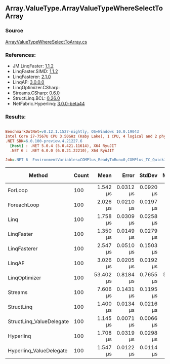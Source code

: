 ﻿## Array.ValueType.ArrayValueTypeWhereSelectToArray

### Source
[ArrayValueTypeWhereSelectToArray.cs](../LinqBenchmarks/Array/ValueType/ArrayValueTypeWhereSelectToArray.cs)

### References:
- JM.LinqFaster: [1.1.2](https://www.nuget.org/packages/JM.LinqFaster/1.1.2)
- LinqFaster.SIMD: [1.1.2](https://www.nuget.org/packages/LinqFaster.SIMD/1.0.3)
- LinqFasterer: [2.1.0](https://www.nuget.org/packages/LinqFasterer/2.1.0)
- LinqAF: [3.0.0.0](https://www.nuget.org/packages/LinqAF/3.0.0.0)
- LinqOptimizer.CSharp: [](https://www.nuget.org/packages/LinqOptimizer.CSharp/)
- Streams.CSharp: [0.6.0](https://www.nuget.org/packages/Streams.CSharp/0.6.0)
- StructLinq.BCL: [0.26.0](https://www.nuget.org/packages/StructLinq/0.26.0)
- NetFabric.Hyperlinq: [3.0.0-beta44](https://www.nuget.org/packages/NetFabric.Hyperlinq/3.0.0-beta44)

### Results:
``` ini

BenchmarkDotNet=v0.12.1.1527-nightly, OS=Windows 10.0.19043
Intel Core i7-7567U CPU 3.50GHz (Kaby Lake), 1 CPU, 4 logical and 2 physical cores
.NET SDK=6.0.100-preview.4.21227.6
  [Host] : .NET 5.0.4 (5.0.421.11614), X64 RyuJIT
  .NET 6 : .NET 6.0.0 (6.0.21.22210), X64 RyuJIT

Job=.NET 6  EnvironmentVariables=COMPlus_ReadyToRun=0,COMPlus_TC_QuickJitForLoops=1,COMPlus_TieredPGO=1  Runtime=.NET 6.0  

```
|                   Method | Count |      Mean |     Error |    StdDev |    Median | Ratio | RatioSD |   Gen 0 | Gen 1 | Gen 2 | Allocated |
|------------------------- |------ |----------:|----------:|----------:|----------:|------:|--------:|--------:|------:|------:|----------:|
|                  ForLoop |   100 |  1.542 μs | 0.0312 μs | 0.0920 μs |  1.506 μs |  1.00 |    0.00 |  5.5237 |     - |     - |     11 KB |
|              ForeachLoop |   100 |  2.026 μs | 0.0210 μs | 0.0197 μs |  2.023 μs |  1.26 |    0.06 |  5.5237 |     - |     - |     11 KB |
|                     Linq |   100 |  1.758 μs | 0.0309 μs | 0.0258 μs |  1.755 μs |  1.10 |    0.06 |  3.9291 |     - |     - |      8 KB |
|               LinqFaster |   100 |  1.350 μs | 0.0149 μs | 0.0279 μs |  1.346 μs |  0.87 |    0.06 |  4.7264 |     - |     - |     10 KB |
|             LinqFasterer |   100 |  2.547 μs | 0.0510 μs | 0.1503 μs |  2.464 μs |  1.66 |    0.13 |  6.0043 |     - |     - |     12 KB |
|                   LinqAF |   100 |  3.026 μs | 0.0205 μs | 0.0192 μs |  3.028 μs |  1.88 |    0.08 |  5.5084 |     - |     - |     11 KB |
|            LinqOptimizer |   100 | 53.402 μs | 0.8184 μs | 0.7655 μs | 53.089 μs | 33.14 |    1.76 | 73.9746 |     - |     - |    154 KB |
|                  Streams |   100 |  7.606 μs | 0.1431 μs | 0.1195 μs |  7.556 μs |  4.74 |    0.20 |  5.7678 |     - |     - |     12 KB |
|               StructLinq |   100 |  1.400 μs | 0.0134 μs | 0.0216 μs |  1.400 μs |  0.88 |    0.05 |  1.7052 |     - |     - |      3 KB |
| StructLinq_ValueDelegate |   100 |  1.145 μs | 0.0071 μs | 0.0066 μs |  1.142 μs |  0.71 |    0.03 |  1.6575 |     - |     - |      3 KB |
|                Hyperlinq |   100 |  1.708 μs | 0.0319 μs | 0.0298 μs |  1.703 μs |  1.06 |    0.05 |  1.6632 |     - |     - |      3 KB |
|  Hyperlinq_ValueDelegate |   100 |  1.547 μs | 0.0122 μs | 0.0114 μs |  1.545 μs |  0.96 |    0.04 |  1.6632 |     - |     - |      3 KB |
